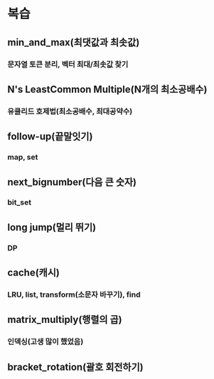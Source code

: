 # 복습
## min_and_max(최댓값과 최솟값)
### 문자열 토큰 분리, 벡터 최대/최솟값 찾기

## N's LeastCommon Multiple(N개의 최소공배수)
### 유클리드 호제법(최소공배수, 최대공약수)

## follow-up(끝말잇기)
### map, set

## next_bignumber(다음 큰 숫자)
### bit_set

## long jump(멀리 뛰기)
### DP

## cache(캐시)
### LRU, list, transform(소문자 바꾸기), find

## matrix_multiply(행렬의 곱)
### 인덱싱(고생 많이 했었음)

## bracket_rotation(괄호 회전하기)